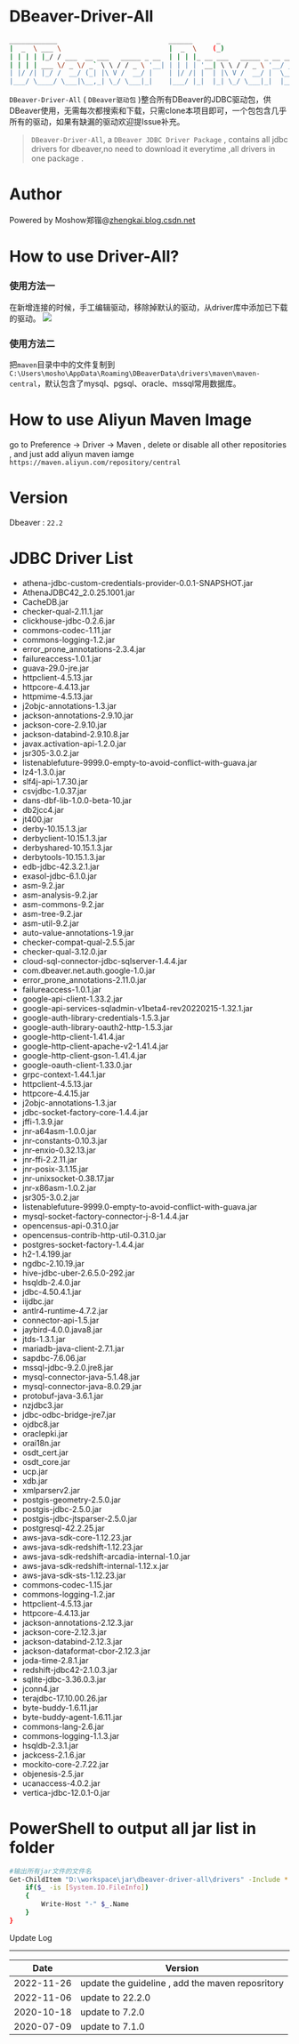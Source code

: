 # DBeaver-Driver-All
```bash
____________                            ______      _                    
|  _  \ ___ \                           |  _  \    (_)                   
| | | | |_/ / ___  __ ___   _____ _ __  | | | |_ __ ___   _____ _ __ ___ 
| | | | ___ \/ _ \/ _` \ \ / / _ \ '__| | | | | '__| \ \ / / _ \ '__/ __|
| |/ /| |_/ /  __/ (_| |\ V /  __/ |    | |/ /| |  | |\ V /  __/ |  \__ \
|___/ \____/ \___|\__,_| \_/ \___|_|    |___/ |_|  |_| \_/ \___|_|  |___/
```
`DBeaver-Driver-All` ( `DBeaver驱动包` )整合所有DBeaver的JDBC驱动包，供DBeaver使用，无需每次都搜索和下载，只需clone本项目即可，一个包包含几乎所有的驱动，如果有缺漏的驱动欢迎提Issue补充。

>`DBeaver-Driver-All`, a `DBeaver JDBC Driver Package` , contains all jdbc drivers for dbeaver,no need to download it everytime ,all drivers in one package .

# Author
Powered by Moshow郑锴@[zhengkai.blog.csdn.net](http://zhengkai.blog.csdn.net)

# How to use Driver-All?

### 使用方法一
在新增连接的时候，手工编辑驱动，移除掉默认的驱动，从driver库中添加已下载的驱动。
<img src="./setDriver.png">

### 使用方法二
把`maven`目录中中的文件复制到 `C:\Users\mosho\AppData\Roaming\DBeaverData\drivers\maven\maven-central`，默认包含了mysql、pgsql、oracle、mssql常用数据库。

# How to use Aliyun Maven Image
go to Preference -> Driver -> Maven , delete or disable all other repositories , and just add aliyun maven iamge
`https://maven.aliyun.com/repository/central`

# Version
Dbeaver : `22.2` 

# JDBC Driver List
- athena-jdbc-custom-credentials-provider-0.0.1-SNAPSHOT.jar
- AthenaJDBC42_2.0.25.1001.jar
- CacheDB.jar
- checker-qual-2.11.1.jar
- clickhouse-jdbc-0.2.6.jar
- commons-codec-1.11.jar
- commons-logging-1.2.jar
- error_prone_annotations-2.3.4.jar
- failureaccess-1.0.1.jar
- guava-29.0-jre.jar
- httpclient-4.5.13.jar
- httpcore-4.4.13.jar
- httpmime-4.5.13.jar
- j2objc-annotations-1.3.jar
- jackson-annotations-2.9.10.jar
- jackson-core-2.9.10.jar
- jackson-databind-2.9.10.8.jar
- javax.activation-api-1.2.0.jar
- jsr305-3.0.2.jar
- listenablefuture-9999.0-empty-to-avoid-conflict-with-guava.jar
- lz4-1.3.0.jar
- slf4j-api-1.7.30.jar
- csvjdbc-1.0.37.jar
- dans-dbf-lib-1.0.0-beta-10.jar
- db2jcc4.jar
- jt400.jar
- derby-10.15.1.3.jar
- derbyclient-10.15.1.3.jar
- derbyshared-10.15.1.3.jar
- derbytools-10.15.1.3.jar
- edb-jdbc-42.3.2.1.jar
- exasol-jdbc-6.1.0.jar
- asm-9.2.jar
- asm-analysis-9.2.jar
- asm-commons-9.2.jar
- asm-tree-9.2.jar
- asm-util-9.2.jar
- auto-value-annotations-1.9.jar
- checker-compat-qual-2.5.5.jar
- checker-qual-3.12.0.jar
- cloud-sql-connector-jdbc-sqlserver-1.4.4.jar
- com.dbeaver.net.auth.google-1.0.jar
- error_prone_annotations-2.11.0.jar
- failureaccess-1.0.1.jar
- google-api-client-1.33.2.jar
- google-api-services-sqladmin-v1beta4-rev20220215-1.32.1.jar
- google-auth-library-credentials-1.5.3.jar
- google-auth-library-oauth2-http-1.5.3.jar
- google-http-client-1.41.4.jar
- google-http-client-apache-v2-1.41.4.jar
- google-http-client-gson-1.41.4.jar
- google-oauth-client-1.33.0.jar
- grpc-context-1.44.1.jar
- httpclient-4.5.13.jar
- httpcore-4.4.15.jar
- j2objc-annotations-1.3.jar
- jdbc-socket-factory-core-1.4.4.jar
- jffi-1.3.9.jar
- jnr-a64asm-1.0.0.jar
- jnr-constants-0.10.3.jar
- jnr-enxio-0.32.13.jar
- jnr-ffi-2.2.11.jar
- jnr-posix-3.1.15.jar
- jnr-unixsocket-0.38.17.jar
- jnr-x86asm-1.0.2.jar
- jsr305-3.0.2.jar
- listenablefuture-9999.0-empty-to-avoid-conflict-with-guava.jar
- mysql-socket-factory-connector-j-8-1.4.4.jar
- opencensus-api-0.31.0.jar
- opencensus-contrib-http-util-0.31.0.jar
- postgres-socket-factory-1.4.4.jar
- h2-1.4.199.jar
- ngdbc-2.10.19.jar
- hive-jdbc-uber-2.6.5.0-292.jar
- hsqldb-2.4.0.jar
- jdbc-4.50.4.1.jar
- iijdbc.jar
- antlr4-runtime-4.7.2.jar
- connector-api-1.5.jar
- jaybird-4.0.0.java8.jar
- jtds-1.3.1.jar
- mariadb-java-client-2.7.1.jar
- sapdbc-7.6.06.jar
- mssql-jdbc-9.2.0.jre8.jar
- mysql-connector-java-5.1.48.jar
- mysql-connector-java-8.0.29.jar
- protobuf-java-3.6.1.jar
- nzjdbc3.jar
- jdbc-odbc-bridge-jre7.jar
- ojdbc8.jar
- oraclepki.jar
- orai18n.jar
- osdt_cert.jar
- osdt_core.jar
- ucp.jar
- xdb.jar
- xmlparserv2.jar
- postgis-geometry-2.5.0.jar
- postgis-jdbc-2.5.0.jar
- postgis-jdbc-jtsparser-2.5.0.jar
- postgresql-42.2.25.jar
- aws-java-sdk-core-1.12.23.jar
- aws-java-sdk-redshift-1.12.23.jar
- aws-java-sdk-redshift-arcadia-internal-1.0.jar
- aws-java-sdk-redshift-internal-1.12.x.jar
- aws-java-sdk-sts-1.12.23.jar
- commons-codec-1.15.jar
- commons-logging-1.2.jar
- httpclient-4.5.13.jar
- httpcore-4.4.13.jar
- jackson-annotations-2.12.3.jar
- jackson-core-2.12.3.jar
- jackson-databind-2.12.3.jar
- jackson-dataformat-cbor-2.12.3.jar
- joda-time-2.8.1.jar
- redshift-jdbc42-2.1.0.3.jar
- sqlite-jdbc-3.36.0.3.jar
- jconn4.jar
- terajdbc-17.10.00.26.jar
- byte-buddy-1.6.11.jar
- byte-buddy-agent-1.6.11.jar
- commons-lang-2.6.jar
- commons-logging-1.1.3.jar
- hsqldb-2.3.1.jar
- jackcess-2.1.6.jar
- mockito-core-2.7.22.jar
- objenesis-2.5.jar
- ucanaccess-4.0.2.jar
- vertica-jdbc-12.0.1-0.jar


# PowerShell to output all jar list in folder
```bash
#输出所有jar文件的文件名
Get-ChildItem "D:\workspace\jar\dbeaver-driver-all\drivers" -Include *.jar -Recurse -Force| ForEach-Object -Process{
    if($_ -is [System.IO.FileInfo])
    {
        Write-Host "-" $_.Name
    }
}
```

Update Log

----

|Date|Version|
|----|----|
|2022-11-26|update the guideline , add the maven reposritory|
|2022-11-06|update to 22.2.0|
|2020-10-18|update to 7.2.0|
|2020-07-09|update to 7.1.0|

